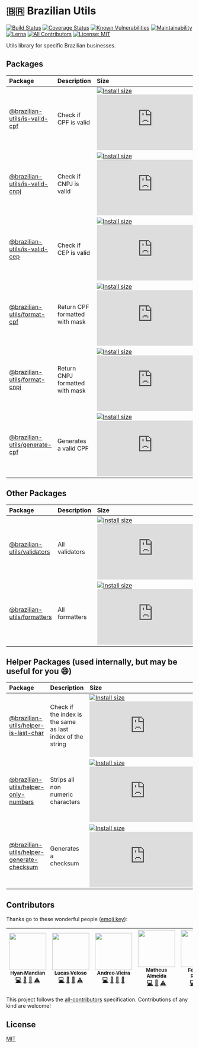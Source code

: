 # :brazil: Brazilian Utils

[![Build Status](https://travis-ci.org/hyanmandian/brazilian-utils.svg?branch=master)](https://travis-ci.org/hyanmandian/brazilian-utils) [![Coverage Status](https://codecov.io/gh/hyanmandian/brazilian-utils/branch/master/graph/badge.svg)](https://codecov.io/gh/hyanmandian/brazilian-utils) [![Known Vulnerabilities](https://snyk.io/test/github/hyanmandian/brazilian-utils/badge.svg?targetFile=package.json)](https://snyk.io/test/github/hyanmandian/brazilian-utils?targetFile=package.json) [![Maintainability](https://api.codeclimate.com/v1/badges/05d3cd8492ed438bf51d/maintainability)](https://codeclimate.com/github/hyanmandian/brazilian-utils/maintainability) [![Lerna](https://img.shields.io/badge/maintained%20with-lerna-cc00ff.svg)](https://lernajs.io/) [![All Contributors](https://img.shields.io/badge/all_contributors-6-orange.svg?style=flat-square)](#contributors) [![License: MIT](https://img.shields.io/github/license/hyanmandian/brazilian-utils.svg)](LICENSE)

Utils library for specific Brazilian businesses.

## Packages

| Package                                                    | Description                     | Size                                                                                                                                                                                                                                                                                                                                                         |
| :--------------------------------------------------------- | :------------------------------ | :----------------------------------------------------------------------------------------------------------------------------------------------------------------------------------------------------------------------------------------------------------------------------------------------------------------------------------------------------------- |
| [@brazilian-utils/is-valid-cpf](./packages/is-valid-cpf)   | Check if CPF is valid           | [![Install size](https://packagephobia.now.sh/badge?p=@brazilian-utils/is-valid-cpf)](https://packagephobia.now.sh/result?p=@brazilian-utils/is-valid-cpf) [![GZIP size](http://img.badgesize.io/https://unpkg.com/@brazilian-utils/is-valid-cpf/dist/index.umd.js?compression=gzip)](https://unpkg.com/@brazilian-utils/is-valid-cpf/dist/index.umd.js)     |
| [@brazilian-utils/is-valid-cnpj](./packages/is-valid-cnpj) | Check if CNPJ is valid          | [![Install size](https://packagephobia.now.sh/badge?p=@brazilian-utils/is-valid-cnpj)](https://packagephobia.now.sh/result?p=@brazilian-utils/is-valid-cnpj) [![GZIP size](http://img.badgesize.io/https://unpkg.com/@brazilian-utils/is-valid-cnpj/dist/index.umd.js?compression=gzip)](https://unpkg.com/@brazilian-utils/is-valid-cnpj/dist/index.umd.js) |
| [@brazilian-utils/is-valid-cep](./packages/is-valid-cep) | Check if CEP is valid          | [![Install size](https://packagephobia.now.sh/badge?p=@brazilian-utils/is-valid-cep)](https://packagephobia.now.sh/result?p=@brazilian-utils/is-valid-cep) [![GZIP size](http://img.badgesize.io/https://unpkg.com/@brazilian-utils/is-valid-cep/dist/index.umd.js?compression=gzip)](https://unpkg.com/@brazilian-utils/is-valid-cep/dist/index.umd.js) |
| [@brazilian-utils/format-cpf](./packages/format-cpf)       | Return CPF formatted with mask  | [![Install size](https://packagephobia.now.sh/badge?p=@brazilian-utils/format-cpf&1)](https://packagephobia.now.sh/result?p=@brazilian-utils/format-cpf) [![GZIP size](http://img.badgesize.io/https://unpkg.com/@brazilian-utils/format-cpf/dist/index.umd.js?compression=gzip&1)](https://unpkg.com/@brazilian-utils/format-cpf/dist/index.umd.js)         |
| [@brazilian-utils/format-cnpj](./packages/format-cnpj)     | Return CNPJ formatted with mask | [![Install size](https://packagephobia.now.sh/badge?p=@brazilian-utils/format-cnpj&1)](https://packagephobia.now.sh/result?p=@brazilian-utils/format-cnpj) [![GZIP size](http://img.badgesize.io/https://unpkg.com/@brazilian-utils/format-cnpj/dist/index.umd.js?compression=gzip&1)](https://unpkg.com/@brazilian-utils/format-cnpj/dist/index.umd.js)     |
| [@brazilian-utils/generate-cpf](./packages/generate-cpf)   | Generates a valid CPF           | [![Install size](https://packagephobia.now.sh/badge?p=@brazilian-utils/generate-cpf&1)](https://packagephobia.now.sh/result?p=@brazilian-utils/generate-cpf) [![GZIP size](http://img.badgesize.io/https://unpkg.com/@brazilian-utils/generate-cpf/dist/index.umd.js?compression=gzip&1)](https://unpkg.com/@brazilian-utils/generate-cpf/dist/index.umd.js) |

## Other Packages

| Package                                              | Description                       | Size                                                                                                                                                                                                                                                                                                                                         |
| :--------------------------------------------------- | :-------------------------------- | :------------------------------------------------------------------------------------------------------------------------------------------------------------------------------------------------------------------------------------------------------------------------------------------------------------------------------------------- |
| [@brazilian-utils/validators](./packages/validators) | All validators | [![Install size](https://packagephobia.now.sh/badge?p=@brazilian-utils/validators)](https://packagephobia.now.sh/result?p=@brazilian-utils/validators) [![GZIP size](http://img.badgesize.io/https://unpkg.com/@brazilian-utils/validators/dist/index.umd.js?compression=gzip)](https://unpkg.com/@brazilian-utils/validators/dist/index.umd.js)     |
| [@brazilian-utils/formatters](./packages/formatters) | All formatters  | [![Install size](https://packagephobia.now.sh/badge?p=@brazilian-utils/formatters&1)](https://packagephobia.now.sh/result?p=@brazilian-utils/formatters) [![GZIP size](http://img.badgesize.io/https://unpkg.com/@brazilian-utils/formatters/dist/index.umd.js?compression=gzip&1)](https://unpkg.com/@brazilian-utils/formatters/dist/index.umd.js) |

## Helper Packages (used internally, but may be useful for you :smile:)

| Package                                                                          | Description                                                | Size                                                                                                                                                                                                                                                                                                                                                                                                         |
| :------------------------------------------------------------------------------- | :--------------------------------------------------------- | :----------------------------------------------------------------------------------------------------------------------------------------------------------------------------------------------------------------------------------------------------------------------------------------------------------------------------------------------------------------------------------------------------------- |
| [@brazilian-utils/helper-is-last-char](./packages/helper-is-last-char)           | Check if the index is the same as last index of the string | [![Install size](https://packagephobia.now.sh/badge?p=@brazilian-utils/helper-is-last-char)](https://packagephobia.now.sh/result?p=@brazilian-utils/helper-is-last-char) [![GZIP size](http://img.badgesize.io/https://unpkg.com/@brazilian-utils/helper-is-last-char/dist/index.umd.js?compression=gzip)](https://unpkg.com/@brazilian-utils/helper-is-last-char/dist/index.umd.js)                         |
| [@brazilian-utils/helper-only-numbers](./packages/helper-only-numbers)           | Strips all non numeric characters                          | [![Install size](https://packagephobia.now.sh/badge?p=@brazilian-utils/helper-only-numbers&1)](https://packagephobia.now.sh/result?p=@brazilian-utils/helper-only-numbers) [![GZIP size](http://img.badgesize.io/https://unpkg.com/@brazilian-utils/helper-only-numbers/dist/index.umd.js?compression=gzip&1)](https://unpkg.com/@brazilian-utils/helper-only-numbers/dist/index.umd.js)                     |
| [@brazilian-utils/helper-generate-checksum](./packages/helper-generate-checksum) | Generates a checksum                                       | [![Install size](https://packagephobia.now.sh/badge?p=@brazilian-utils/helper-generate-checksum&1)](https://packagephobia.now.sh/result?p=@brazilian-utils/helper-generate-checksum) [![GZIP size](http://img.badgesize.io/https://unpkg.com/@brazilian-utils/helper-generate-checksum/dist/index.umd.js?compression=gzip&1)](https://unpkg.com/@brazilian-utils/helper-generate-checksum/dist/index.umd.js) |

## Contributors

Thanks go to these wonderful people ([emoji key](https://github.com/kentcdodds/all-contributors#emoji-key)):

<!-- ALL-CONTRIBUTORS-LIST:START - Do not remove or modify this section -->
<!-- prettier-ignore -->
| [<img src="https://avatars2.githubusercontent.com/u/5044101?v=3" width="100px;"/><br /><sub><b>Hyan Mandian</b></sub>](https://github.com/hyanmandian)<br />[💻](https://github.com/hyanmandian/brazilian-utils/commits?author=hyanmandian "Code") [📖](https://github.com/hyanmandian/brazilian-utils/commits?author=hyanmandian "Documentation") [🤔](#ideas-hyanmandian "Ideas, Planning, & Feedback") [⚠️](https://github.com/hyanmandian/brazilian-utils/commits?author=hyanmandian "Tests") | [<img src="https://avatars2.githubusercontent.com/u/4587602?v=3" width="100px;"/><br /><sub><b>Lucas Veloso</b></sub>](https://github.com/lucassveloso)<br />[💻](https://github.com/hyanmandian/brazilian-utils/commits?author=lucassveloso "Code") [📖](https://github.com/hyanmandian/brazilian-utils/commits?author=lucassveloso "Documentation") [🤔](#ideas-lucassveloso "Ideas, Planning, & Feedback") [⚠️](https://github.com/hyanmandian/brazilian-utils/commits?author=lucassveloso "Tests") | [<img src="https://avatars2.githubusercontent.com/u/508827?v=3" width="100px;"/><br /><sub><b>Andreo Vieira</b></sub>](https://github.com/andreoav)<br />[💻](https://github.com/hyanmandian/brazilian-utils/commits?author=andreoav "Code") [📖](https://github.com/hyanmandian/brazilian-utils/commits?author=andreoav "Documentation") [🤔](#ideas-andreoav "Ideas, Planning, & Feedback") [🔧](#tool-andreoav "Tools") | [<img src="https://avatars3.githubusercontent.com/u/12724212?v=4" width="100px;"/><br /><sub><b>Matheus Almeida</b></sub>](http://matalmeida.me)<br />[💻](https://github.com/hyanmandian/brazilian-utils/commits?author=matAlmeida "Code") [📖](https://github.com/hyanmandian/brazilian-utils/commits?author=matAlmeida "Documentation") [⚠️](https://github.com/hyanmandian/brazilian-utils/commits?author=matAlmeida "Tests") | [<img src="https://avatars2.githubusercontent.com/u/32275453?s=400&u=55d9685df8b4dc14169719993d4997b2a9adda61&v=4" width="100px;"/><br /><sub><b>Fernando Rogelin</b></sub>](https://github.com/FernandoRogelin)<br />[💻](https://github.com/hyanmandian/brazilian-utils/commits?author=fernandorogelin "Code") [📖](https://github.com/hyanmandian/brazilian-utils/commits?author=fernandorogelin "Documentation") [⚠️](https://github.com/hyanmandian/brazilian-utils/commits?author=fernandorogelin "Tests") | [<img src="https://avatars2.githubusercontent.com/u/24531420?v=4" width="100px;"/><br /><sub><b>rodineijf</b></sub>](https://github.com/rodineijf)<br />[💻](https://github.com/hyanmandian/brazilian-utils/commits?author=rodineijf "Code") [📖](https://github.com/hyanmandian/brazilian-utils/commits?author=rodineijf "Documentation") [⚠️](https://github.com/hyanmandian/brazilian-utils/commits?author=rodineijf "Tests") |
| :---: | :---: | :---: | :---: | :---: | :---: |
<!-- ALL-CONTRIBUTORS-LIST:END -->

This project follows the [all-contributors](https://github.com/kentcdodds/all-contributors) specification. Contributions of any kind are welcome!

## License

[MIT](LICENSE)
